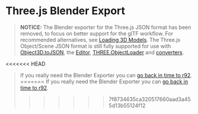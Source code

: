 # Three.js Blender Export

> **NOTICE:** The Blender exporter for the Three.js JSON format has been removed, to focus on better support for the glTF workflow. For recommended alternatives, see [Loading 3D Models](https://threejs.org/docs/#manual/introduction/Loading-3D-models). The Three.js Object/Scene JSON format is still fully supported for use with [Object3D.toJSON](https://threejs.org/docs/#api/core/Object3D.toJSON), the [Editor](https://threejs.org/editor/), [THREE.ObjectLoader](https://threejs.org/docs/#api/loaders/ObjectLoader) and [converters](https://github.com/mrdoob/three.js/tree/dev/utils/converters).
>
<<<<<<< HEAD
> If you really need the Blender Exporter you can [go back in time to r92](https://github.com/mrdoob/three.js/tree/r92).
=======
> If you really need the Blender Exporter you can [go back in time to r92](https://github.com/mrdoob/three.js/tree/r92).
>>>>>>> 7f8734635ca320517660aad3a455d13b55124f12
